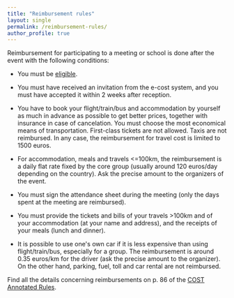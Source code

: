 ```yaml
---
title: "Reimbursement rules"
layout: single
permalink: /reimbursement-rules/
author_profile: true
---
```


Reimbursement for participating to a meeting or school is done after
the event with the following conditions:

- You must be [eligible](../eligibility).

- You must have received an invitation from the e-cost system, and you must have accepted it within 2 weeks after reception.

- You have to book your flight/train/bus and accommodation by yourself as much in advance as possible to get better prices, together with insurance in case of cancelation. You must choose the most economical means of transportation. First-class tickets are not allowed. Taxis are not reimbursed. In any case, the reimbursement for travel cost is limited to 1500 euros.

- For accommodation, meals and travels <=100km, the reimbursement is a daily flat rate fixed by the core group (usually around 120 euros/day depending on the country). Ask the precise amount to the organizers of the event.

- You must sign the attendance sheet during the meeting (only the days spent at the meeting are reimbursed).

- You must provide the tickets and bills of your travels >100km and of your accommodation (at your name and address), and the receipts of your meals (lunch and dinner).

- It is possible to use one's own car if it is less expensive than using flight/train/bus, especially for a group. The reimbursement is around 0.35 euros/km for the driver (ask the precise amount to the organizer). On the other hand, parking, fuel, toll and car rental are not reimbursed.

Find all the details concerning reimbursements on p. 86 of the [COST Annotated Rules](https://www.cost.eu/uploads/2022/10/COST-094-21-Annotated-Rules-for-COST-Actions-Level-C-V1.3-.pdf#page=86).
